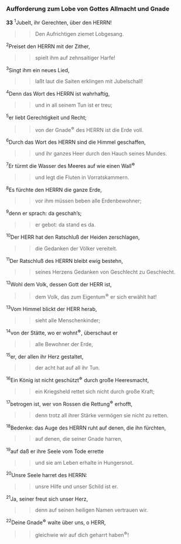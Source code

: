 ### Aufforderung zum Lobe von Gottes Allmacht und Gnade

__33__
<sup>1</sup>Jubelt, ihr Gerechten, über den HERRN!
<blockquote>
<blockquote>
Den Aufrichtigen ziemet Lobgesang.
</blockquote>
</blockquote>
<sup>2</sup>Preiset den HERRN mit der Zither,
<blockquote>
<blockquote>
spielt ihm auf zehnsaitiger Harfe!
</blockquote>
</blockquote>
<sup>3</sup>Singt ihm ein neues Lied,
<blockquote>
<blockquote>
laßt laut die Saiten erklingen mit Jubelschall!
</blockquote>
</blockquote>
<sup>4</sup>Denn das Wort des HERRN ist wahrhaftig,
<blockquote>
<blockquote>
und in all seinem Tun ist er treu;
</blockquote>
</blockquote>
<sup>5</sup>er liebt Gerechtigkeit und Recht;
<blockquote>
<blockquote>
von der Gnade<sup title="oder: Güte">&#x2732;</sup> des HERRN ist die Erde voll.
</blockquote>
</blockquote>
<sup>6</sup>Durch das Wort des HERRN sind die Himmel geschaffen,
<blockquote>
<blockquote>
und ihr ganzes Heer durch den Hauch seines Mundes.
</blockquote>
</blockquote>
<sup>7</sup>Er türmt die Wasser des Meeres auf wie einen Wall<sup title="oder: Garbenhaufen">&#x2732;</sup>
<blockquote>
<blockquote>
und legt die Fluten in Vorratskammern.
</blockquote>
</blockquote>
<sup>8</sup>Es fürchte den HERRN die ganze Erde,
<blockquote>
<blockquote>
vor ihm müssen beben alle Erdenbewohner;
</blockquote>
</blockquote>
<sup>9</sup>denn er sprach: da geschah’s;
<blockquote>
<blockquote>
er gebot: da stand es da.
</blockquote>
</blockquote>
<sup>10</sup>Der HERR hat den Ratschluß der Heiden zerschlagen,
<blockquote>
<blockquote>
die Gedanken der Völker vereitelt.
</blockquote>
</blockquote>
<sup>11</sup>Der Ratschluß des HERRN bleibt ewig bestehn,
<blockquote>
<blockquote>
seines Herzens Gedanken von Geschlecht zu Geschlecht.
</blockquote>
</blockquote>
<sup>12</sup>Wohl dem Volk, dessen Gott der HERR ist,
<blockquote>
<blockquote>
dem Volk, das zum Eigentum<sup title="= Sonderbesitz">&#x2732;</sup> er sich erwählt hat!
</blockquote>
</blockquote>
<sup>13</sup>Vom Himmel blickt der HERR herab,
<blockquote>
<blockquote>
sieht alle Menschenkinder;
</blockquote>
</blockquote>
<sup>14</sup>von der Stätte, wo er wohnt<sup title="= thront">&#x2732;</sup>, überschaut er
<blockquote>
<blockquote>
alle Bewohner der Erde,
</blockquote>
</blockquote>
<sup>15</sup>er, der allen ihr Herz gestaltet,
<blockquote>
<blockquote>
der acht hat auf all ihr Tun.
</blockquote>
</blockquote>
<sup>16</sup>Ein König ist nicht geschützt<sup title="oder: siegreich">&#x2732;</sup> durch große Heeresmacht,
<blockquote>
<blockquote>
ein Kriegsheld rettet sich nicht durch große Kraft;
</blockquote>
</blockquote>
<sup>17</sup>betrogen ist, wer von Rossen die Rettung<sup title="oder: den Sieg">&#x2732;</sup> erhofft,
<blockquote>
<blockquote>
denn trotz all ihrer Stärke vermögen sie nicht zu retten.
</blockquote>
</blockquote>
<sup>18</sup>Bedenke: das Auge des HERRN ruht auf denen, die ihn fürchten,
<blockquote>
<blockquote>
auf denen, die seiner Gnade harren,
</blockquote>
</blockquote>
<sup>19</sup>auf daß er ihre Seele vom Tode errette
<blockquote>
<blockquote>
und sie am Leben erhalte in Hungersnot.
</blockquote>
</blockquote>
<sup>20</sup>Unsre Seele harret des HERRN:
<blockquote>
<blockquote>
unsre Hilfe und unser Schild ist er.
</blockquote>
</blockquote>
<sup>21</sup>Ja, seiner freut sich unser Herz,
<blockquote>
<blockquote>
denn auf seinen heiligen Namen vertrauen wir.
</blockquote>
</blockquote>
<sup>22</sup>Deine Gnade<sup title="oder: Güte">&#x2732;</sup> walte über uns, o HERR,
<blockquote>
<blockquote>
gleichwie wir auf dich geharrt haben<sup title="oder: deiner harren">&#x2732;</sup>!
</blockquote>
</blockquote>